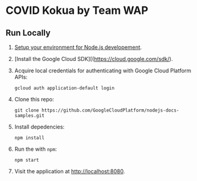# COVID Kokua by Team WAP

## Run Locally
1. [Setup your environment for Node.js developement](https://nodejs.org/).
2. [Install the Google Cloud SDK][(https://cloud.google.com/sdk/).
3.  Acquire local credentials for authenticating with Google Cloud Platform APIs:

        gcloud auth application-default login

4.  Clone this repo:

        git clone https://github.com/GoogleCloudPlatform/nodejs-docs-samples.git

6.  Install depedencies:

        npm install

7.  Run the with `npm`:

        npm start


8.  Visit the application at [http://localhost:8080]().
